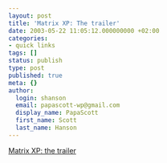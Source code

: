 ```yaml
---
layout: post
title: 'Matrix XP: The trailer'
date: 2003-05-22 11:05:12.000000000 +02:00
categories:
- quick links
tags: []
status: publish
type: post
published: true
meta: {}
author:
  login: shanson
  email: papascott-wp@gmail.com
  display_name: PapaScott
  first_name: Scott
  last_name: Hanson
---
```

<p><a title="Complete with pie-time stop action" href="http://www.matrix-xp.com/">Matrix XP: the trailer</a></p>
